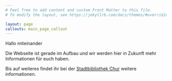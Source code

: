 ```yaml
---
# Feel free to add content and custom Front Matter to this file.
# To modify the layout, see https://jekyllrb.com/docs/themes/#overriding-theme-defaults

layout: page
callouts: main_page_callout
---
```


Hallo miteinander

Die Webseite ist gerade im Aufbau und wir werden hier in Zukunft mehr Informationen für euch haben.

Bis auf weiteres findet ihr bei der [Stadtbibliothek Chur](https://www.bibliochur.ch/events/agenda.html) weitere informationen.

